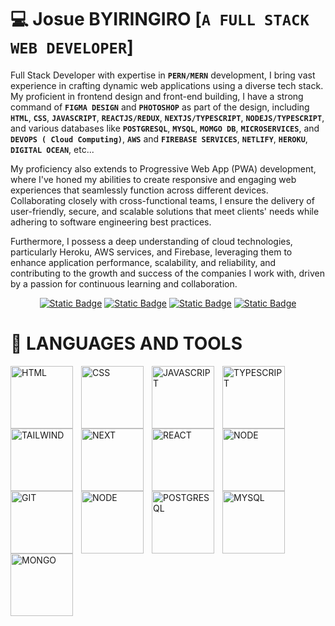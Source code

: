 # :computer: Josue BYIRINGIRO [**`A FULL STACK WEB DEVELOPER`**]

Full Stack Developer with expertise in **`PERN/MERN`** development, I bring vast experience in crafting dynamic web applications using a diverse tech stack. My proficient in frontend design and front-end building, I have a strong command of  **`FIGMA DESIGN`** and  **`PHOTOSHOP`** as part of the design, including  **`HTML`**,  **`CSS`**,  **`JAVASCRIPT`**,  **`REACTJS/REDUX`**,  **`NEXTJS/TYPESCRIPT`**,  **`NODEJS/TYPESCRIPT`**, and various databases like   **`POSTGRESQL`**,  **`MYSQL`**,  **`MOMGO DB`**,  **`MICROSERVICES`**, and  **`DEVOPS ( Cloud Computing)`**,  **`AWS`** and  **`FIREBASE SERVICES`**,  **`NETLIFY`**,  **`HEROKU`**,  **`DIGITAL OCEAN`**, etc...

My proficiency also extends to Progressive Web App (PWA) development, where I've honed my abilities to create responsive and engaging web experiences that seamlessly function across different devices. Collaborating closely with cross-functional teams, I ensure the delivery of user-friendly, secure, and scalable solutions that meet clients' needs while adhering to software engineering best practices.

Furthermore, I possess a deep understanding of cloud technologies, particularly Heroku, AWS services, and Firebase, leveraging them to enhance application performance, scalability, and reliability, and contributing to the growth and success of the companies I work with, driven by a passion for continuous learning and collaboration.

  <p align="center">
      <a href="https://www.linkedin.com/in/josue-byiringiro/"><img alt="Static Badge" src="https://img.shields.io/badge/LinkedIn-blue"></a>
      <a href="k.joshua855@gmail.com"><img alt="Static Badge" src="https://img.shields.io/badge/G-Email-red"></a>
      <a href="https://www.hackerrank.com/certificates/10ef80b2dc3d"><img alt="Static Badge" src="https://img.shields.io/badge/HackerRank-blackgreen"></a>
      <a href="https://codepen.io/key-joshua"><img alt="Static Badge" src="https://img.shields.io/badge/Codepen-gray"></a>
   </p>

# 🧰 LANGUAGES AND TOOLS

<img align="left" alt="HTML" width="100px" style="padding-right:10px;" src="https://github.com/key-joshua/key-joshua/assets/38179232/fec61a0a-b27a-4d9c-9959-025f3ba0b834" />
<img align="left" alt="CSS" width="100px" style="padding-right:10px;" src="https://github.com/key-joshua/key-joshua/assets/38179232/312e1227-6982-43c8-a4ad-a3e8a0a0505d" />
<img align="left" alt="JAVASCRIPT" width="100px" style="padding-right:10px;" src="https://github.com/key-joshua/key-joshua/assets/38179232/c1e35913-d1b8-42c2-ba89-a5c7cd0a945a" />
<img align="left" alt="TYPESCRIPT" width="100px" style="padding-right:10px;" src="https://github.com/key-joshua/key-joshua/assets/38179232/90908575-e287-42bf-8b9d-02083fb0453d" />
<img align="left" alt="TAILWIND" width="100px" style="padding-right:10px;" src="https://github.com/key-joshua/key-joshua/assets/38179232/dc7174d8-8c58-442e-ab80-e581735b586f" />
<img align="left" alt="NEXT" width="100px" style="padding-right:10px;" src="https://github.com/key-joshua/key-joshua/assets/38179232/88fad47a-56e0-4524-ac3c-6ab68c266f6e" />
<img align="left" alt="REACT" width="100px" style="padding-right:10px;" src="https://github.com/key-joshua/key-joshua/assets/38179232/9d71c672-49fa-46ea-84a7-87eace01eab1" />
<img align="left" alt="NODE" width="100px" style="padding-right:10px;" src="https://github.com/key-joshua/key-joshua/assets/38179232/80772346-e78b-4c98-b62d-85d979612f37" />
<img align="left" alt="GIT" width="100px" style="padding-right:10px;" src="https://github.com/key-joshua/key-joshua/assets/38179232/651f0213-a87c-4da7-b929-93627fd80a50" />
<img align="left" alt="NODE" width="100px" style="padding-right:10px;" src="https://github.com/key-joshua/key-joshua/assets/38179232/aa1576e8-859e-4470-994c-04cbbe8d2b03" />


<img align="left" alt="POSTGRESQL" width="100px" style="padding-right:10px;" src="https://github.com/key-joshua/key-joshua/assets/38179232/aa2b78ff-e92b-4d0b-aa6a-be59a46833d8" />
<img align="left" alt="MYSQL" width="100px" style="padding-right:10px;" src="https://github.com/key-joshua/key-joshua/assets/38179232/2eecea7b-24ec-4fe9-a5cb-72ffafcd8892" />
<img align="left" alt="MONGO" width="100px" style="padding-right:10px;" src="https://github.com/key-joshua/key-joshua/assets/38179232/9e86b431-a558-4dc2-a6cd-197f25eb512f" />






<br />

